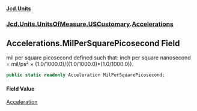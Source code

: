#### [Jcd.Units](index 'index')
### [Jcd.Units.UnitsOfMeasure.USCustomary](Jcd.Units.UnitsOfMeasure.USCustomary 'Jcd.Units.UnitsOfMeasure.USCustomary').[Accelerations](Accelerations 'Jcd.Units.UnitsOfMeasure.USCustomary.Accelerations')

## Accelerations.MilPerSquarePicosecond Field

mil per square picosecond defined such that: inch per square nanosecond = mil/ps² ×
(1.0/1000.0)/((1.0/1000.0)*(1.0/1000.0)).

```csharp
public static readonly Acceleration MilPerSquarePicosecond;
```

#### Field Value
[Acceleration](Acceleration 'Jcd.Units.UnitTypes.Acceleration')